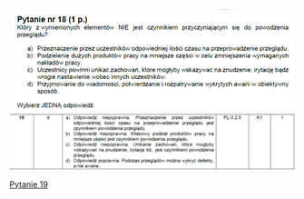 ![img.png](../Pytania/screeny/img_17.png)
![img.png](screeny/img_17.png)

[Pytanie 19](../Pytania/Pyt_19.md)